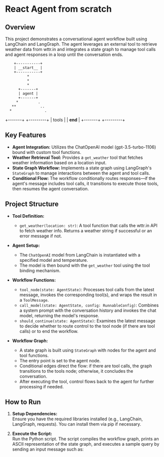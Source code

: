 # React Agent from scratch

## Overview
This project demonstrates a conversational agent workflow built using LangChain and LangGraph. The agent leverages an external tool to retrieve weather data from wttr.in and integrates a state graph to manage tool calls and agent responses in a loop until the conversation ends.

        +-----------+         
        | __start__ |         
        +-----------+         
              *               
              *               
              *               
          +-------+           
          | agent |           
          +-------+           
         *         .          
       **           ..        
      *               .       
+-------+         +---------+ 
| tools |         | __end__ | 
+-------+         +---------+ 

## Key Features
- **Agent Integration:** Utilizes the ChatOpenAI model (gpt-3.5-turbo-1106) bound with custom tool functions.
- **Weather Retrieval Tool:** Provides a `get_weather` tool that fetches weather information based on a location input.
- **State Graph Workflow:** Implements a state graph using LangGraph's `StateGraph` to manage interactions between the agent and tool calls.
- **Conditional Flow:** The workflow conditionally routes responses—if the agent's message includes tool calls, it transitions to execute those tools, then resumes the agent conversation.

## Project Structure
- **Tool Definition:**
  - `get_weather(location: str)`: A tool function that calls the wttr.in API to fetch weather info. Returns a weather string if successful or an error message if not.
  
- **Agent Setup:**
  - The `ChatOpenAI` model from LangChain is instantiated with a specified model and temperature.
  - The model is then bound with the `get_weather` tool using the tool binding mechanism.

- **Workflow Functions:**
  - `tool_node(state: AgentState)`: Processes tool calls from the latest message, invokes the corresponding tool(s), and wraps the result in a `ToolMessage`.
  - `call_model(state: AgentState, config: RunnableConfig)`: Combines a system prompt with the conversation history and invokes the chat model, returning the model's response.
  - `should_continue(state: AgentState)`: Examines the latest message to decide whether to route control to the tool node (if there are tool calls) or to end the workflow.

- **Workflow Graph:**
  - A state graph is built using `StateGraph` with nodes for the agent and tool functions.
  - The entry point is set to the agent node.
  - Conditional edges direct the flow: if there are tool calls, the graph transitions to the tools node; otherwise, it concludes the conversation.
  - After executing the tool, control flows back to the agent for further processing if needed.

## How to Run
1. **Setup Dependencies:**  
   Ensure you have the required libraries installed (e.g., LangChain, LangGraph, requests). You can install them via pip if necessary.
   
2. **Execute the Script:**  
   Run the Python script. The script compiles the workflow graph, prints an ASCII representation of the state graph, and executes a sample query by sending an input message such as: